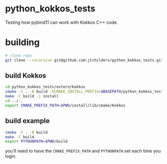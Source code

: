 # python_kokkos_tests
Testing how pybind11 can work with Kokkos C++ code.


# building

```bash
# clone repo
git clone --recursive git@github.com:jtchilders/python_kokkos_tests.git
```
## build Kokkos
```bash
cd python_kokkos_tests/extern/kokkos
cmake -S . -B build -DCMAKE_INSTALL_PREFIX=$BASEPATH/python_kokkos_tests/install -DKokkos_ENABLE_OPENMP=1
make -C build -j install
cd ../..
export CMAKE_PREFIX_PATH=$PWD/install/lib/cmake/Kokkos
```


## build example
```bash
cmake -S . -B build
make -C build
export PYTHONPATH=$PWD/build
```

you'll need to have the `CMAKE_PREFIX_PATH` and `PYTHONPATH` set each time you login.